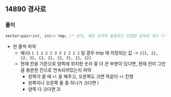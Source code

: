 ## 14890 경사로

### 풀이
```c++
vector<pair<int, int>> tmp; /* 숫자, 해당 숫자와 동일하고 인접한 숫자의 개수 */
```
- 한 줄씩 파악
    - 예시) `1 1 2 2 2 3 3 2 2 2 1` 일 경우 tmp 에 저장되는 값 -> `{{1, 2}, {2, 3}, {3, 2}, {2, 3}, {1, 1}}`
    - 현재 칸을 기준으로 양쪽에 위치한 숫자 중 더 큰 부분이 있다면, 현재 칸이 그만큼 충분한 칸으로 연속되어있는지 파악
        - 왼쪽이 클 때 `+l` 을 해주고, 오른쪽도 크면 똑같이 `+l` 진행
        - 왼쪽이나 오른쪽 둘 중 하나가 크다면 l
        - 양쪽 다 크다면 2l
        
